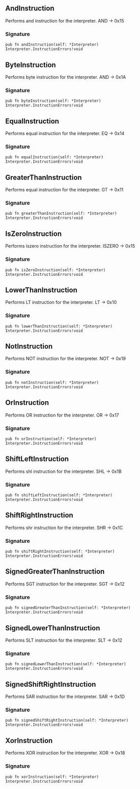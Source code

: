 ## AndInstruction
Performs and instruction for the interpreter.
AND -> 0x15

### Signature

```zig
pub fn andInstruction(self: *Interpreter) Interpreter.InstructionErrors!void
```

## ByteInstruction
Performs byte instruction for the interpreter.
AND -> 0x1A

### Signature

```zig
pub fn byteInstruction(self: *Interpreter) Interpreter.InstructionErrors!void
```

## EqualInstruction
Performs equal instruction for the interpreter.
EQ -> 0x14

### Signature

```zig
pub fn equalInstruction(self: *Interpreter) Interpreter.InstructionErrors!void
```

## GreaterThanInstruction
Performs equal instruction for the interpreter.
GT -> 0x11

### Signature

```zig
pub fn greaterThanInstruction(self: *Interpreter) Interpreter.InstructionErrors!void
```

## IsZeroInstruction
Performs iszero instruction for the interpreter.
ISZERO -> 0x15

### Signature

```zig
pub fn isZeroInstruction(self: *Interpreter) Interpreter.InstructionErrors!void
```

## LowerThanInstruction
Performs LT instruction for the interpreter.
LT -> 0x10

### Signature

```zig
pub fn lowerThanInstruction(self: *Interpreter) Interpreter.InstructionErrors!void
```

## NotInstruction
Performs NOT instruction for the interpreter.
NOT -> 0x19

### Signature

```zig
pub fn notInstruction(self: *Interpreter) Interpreter.InstructionErrors!void
```

## OrInstruction
Performs OR instruction for the interpreter.
OR -> 0x17

### Signature

```zig
pub fn orInstruction(self: *Interpreter) Interpreter.InstructionErrors!void
```

## ShiftLeftInstruction
Performs shl instruction for the interpreter.
SHL -> 0x1B

### Signature

```zig
pub fn shiftLeftInstruction(self: *Interpreter) Interpreter.InstructionErrors!void
```

## ShiftRightInstruction
Performs shr instruction for the interpreter.
SHR -> 0x1C

### Signature

```zig
pub fn shiftRightInstruction(self: *Interpreter) Interpreter.InstructionErrors!void
```

## SignedGreaterThanInstruction
Performs SGT instruction for the interpreter.
SGT -> 0x12

### Signature

```zig
pub fn signedGreaterThanInstruction(self: *Interpreter) Interpreter.InstructionErrors!void
```

## SignedLowerThanInstruction
Performs SLT instruction for the interpreter.
SLT -> 0x12

### Signature

```zig
pub fn signedLowerThanInstruction(self: *Interpreter) Interpreter.InstructionErrors!void
```

## SignedShiftRightInstruction
Performs SAR instruction for the interpreter.
SAR -> 0x1D

### Signature

```zig
pub fn signedShiftRightInstruction(self: *Interpreter) Interpreter.InstructionErrors!void
```

## XorInstruction
Performs XOR instruction for the interpreter.
XOR -> 0x18

### Signature

```zig
pub fn xorInstruction(self: *Interpreter) Interpreter.InstructionErrors!void
```

